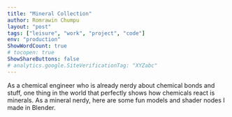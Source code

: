 ```yaml
---
title: "Mineral Collection"
author: Romrawin Chumpu
layout: "post"
tags: ["leisure", "work", "project", "code"]
env: "production"
ShowWordCount: true
# tocopen: true
ShowShareButtons: false
# analytics.google.SiteVerificationTag: "XYZabc"
---
```


As a chemical engineer who is already nerdy about chemical bonds and stuff, one thing in the world that perfectly shows how chemicals react is minerals. As a mineral nerdy, here are some fun models and shader nodes I made in Blender.